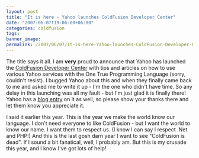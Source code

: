 ```yaml
---
layout: post
title: "It is here - Yahoo launches ColdFusion Developer Center"
date: "2007-06-07T19:06:00+06:00"
categories: coldfusion 
tags: 
banner_image: 
permalink: /2007/06/07/It-is-here-Yahoo-launches-ColdFusion-Developer-Center
---
```


The title says it all. I am <b>very</b> proud to announce that Yahoo has launched the <a href="http://developer.yahoo.com/coldfusion/">ColdFusion Developer Center</a> with tips and articles on how to use various Yahoo services with the One True Programming Language (sorry, couldn't resist). I bugged Yahoo about this and when they finally came back to me and asked me to write it up - I'm the one who didn't have time. So any delay in this launching was all my fault - but I'm just glad it is finally there! Yahoo has a <a href="http://developer.yahoo.net/blog/archives/2007/06/coldfusion_in_t.html">blog entry</a> on it as well, so please show your thanks there and let them know you appreciate it.

I said it earlier this year. This is the year we make the world know our language. I don't need everyone to like ColdFusion - but I want the world to know our name. I want them to respect us. (I know I can say I respect .Net and PHP!) And this is the last gosh darn year I want to see "ColdFusion is dead". If I sound a bit fanatical, well, I probably am. But this is my crusade this year, and I know I've got lots of help!